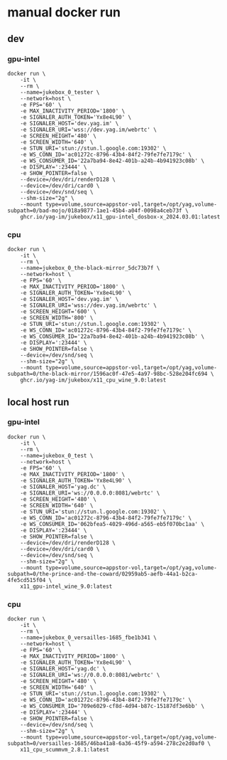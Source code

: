 # manual docker run

## dev

### gpu-intel

    docker run \
        -it \
        --rm \
        --name=jukebox_0_tester \
        --network=host \
        -e FPS='60' \
        -e MAX_INACTIVITY_PERIOD='1800' \
        -e SIGNALER_AUTH_TOKEN='Yx8e4L90' \
        -e SIGNALER_HOST='dev.yag.im' \
        -e SIGNALER_URI='wss://dev.yag.im/webrtc' \
        -e SCREEN_HEIGHT='480' \
        -e SCREEN_WIDTH='640' \
        -e STUN_URI='stun://stun.l.google.com:19302' \
        -e WS_CONN_ID='ac01272c-8796-43b4-84f2-79fe7fe7179c' \
        -e WS_CONSUMER_ID='22a7ba94-8e42-401b-a24b-4b941923c08b' \
        -e DISPLAY=':23444' \
        -e SHOW_POINTER=false \
        --device=/dev/dri/renderD128 \
        --device=/dev/dri/card0 \
        --device=/dev/snd/seq \
        --shm-size="2g" \
        --mount type=volume,source=appstor-vol,target=/opt/yag,volume-subpath=0/bad-mojo/018a9877-1ae1-45b4-a04f-0098a4ceb73f \
        ghcr.io/yag-im/jukebox/x11_gpu-intel_dosbox-x_2024.03.01:latest

### cpu

    docker run \
        -it \
        --rm \
        --name=jukebox_0_the-black-mirror_5dc73b7f \
        --network=host \
        -e FPS='60' \
        -e MAX_INACTIVITY_PERIOD='1800' \
        -e SIGNALER_AUTH_TOKEN='Yx8e4L90' \
        -e SIGNALER_HOST='dev.yag.im' \
        -e SIGNALER_URI='wss://dev.yag.im/webrtc' \
        -e SCREEN_HEIGHT='600' \
        -e SCREEN_WIDTH='800' \
        -e STUN_URI='stun://stun.l.google.com:19302' \
        -e WS_CONN_ID='ac01272c-8796-43b4-84f2-79fe7fe7179c' \
        -e WS_CONSUMER_ID='22a7ba94-8e42-401b-a24b-4b941923c08b' \
        -e DISPLAY=':23444' \
        -e SHOW_POINTER=false \
        --device=/dev/snd/seq \
        --shm-size="2g" \
        --mount type=volume,source=appstor-vol,target=/opt/yag,volume-subpath=0/the-black-mirror/1596ac0f-47e5-4a97-98bc-528e204fc694 \
        ghcr.io/yag-im/jukebox/x11_cpu_wine_9.0:latest

## local host run

### gpu-intel

    docker run \
        -it \
        --rm \
        --name=jukebox_0_test \
        --network=host \
        -e FPS='60' \
        -e MAX_INACTIVITY_PERIOD='1800' \
        -e SIGNALER_AUTH_TOKEN='Yx8e4L90' \
        -e SIGNALER_HOST='yag.dc' \
        -e SIGNALER_URI='ws://0.0.0.0:8081/webrtc' \
        -e SCREEN_HEIGHT='480' \
        -e SCREEN_WIDTH='640' \
        -e STUN_URI='stun://stun.l.google.com:19302' \
        -e WS_CONN_ID='ac01272c-8796-43b4-84f2-79fe7fe7179c' \
        -e WS_CONSUMER_ID='062bfea5-4029-496d-a565-eb5f070bc1aa' \
        -e DISPLAY=':23444' \
        -e SHOW_POINTER=false \
        --device=/dev/dri/renderD128 \
        --device=/dev/dri/card0 \
        --device=/dev/snd/seq \
        --shm-size="2g" \
        --mount type=volume,source=appstor-vol,target=/opt/yag,volume-subpath=0/the-prince-and-the-coward/02959ab5-aefb-44a1-b2ca-4fe5cd515f04 \
        x11_gpu-intel_wine_9.0:latest

### cpu

    docker run \
        -it \
        --rm \
        --name=jukebox_0_versailles-1685_fbe1b341 \
        --network=host \
        -e FPS='60' \
        -e MAX_INACTIVITY_PERIOD='1800' \
        -e SIGNALER_AUTH_TOKEN='Yx8e4L90' \
        -e SIGNALER_HOST='yag.dc' \
        -e SIGNALER_URI='ws://0.0.0.0:8081/webrtc' \
        -e SCREEN_HEIGHT='480' \
        -e SCREEN_WIDTH='640' \
        -e STUN_URI='stun://stun.l.google.com:19302' \
        -e WS_CONN_ID='ac01272c-8796-43b4-84f2-79fe7fe7179c' \
        -e WS_CONSUMER_ID='709e6029-cf8d-4d94-b87c-15187df3e6bb' \
        -e DISPLAY=':23444' \
        -e SHOW_POINTER=false \
        --device=/dev/snd/seq \
        --shm-size="2g" \
        --mount type=volume,source=appstor-vol,target=/opt/yag,volume-subpath=0/versailles-1685/46ba41a8-6a36-45f9-a594-278c2e2d0af0 \
        x11_cpu_scummvm_2.8.1:latest
